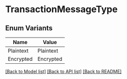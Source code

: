 # TransactionMessageType

## Enum Variants

| Name | Value |
|---- | -----|
| Plaintext | Plaintext |
| Encrypted | Encrypted |


[[Back to Model list]](../README.md#documentation-for-models) [[Back to API list]](../README.md#documentation-for-api-endpoints) [[Back to README]](../README.md)


